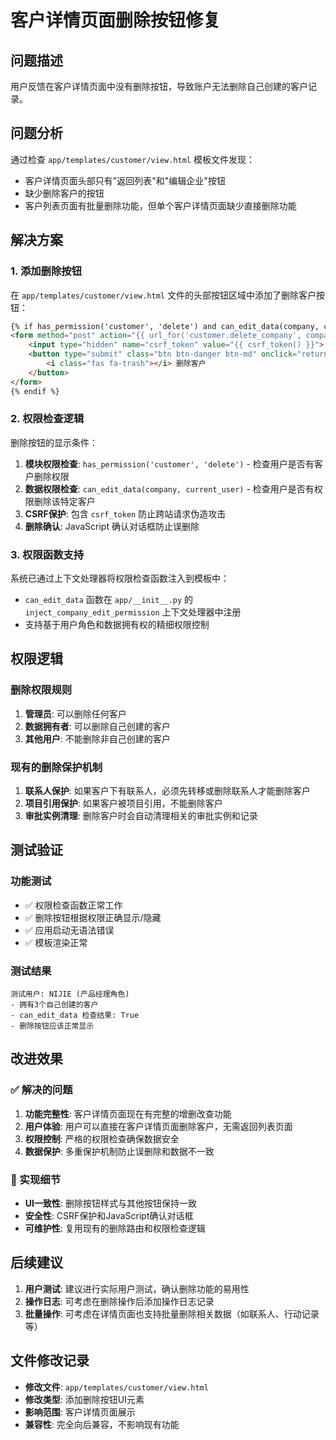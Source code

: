 # 客户详情页面删除按钮修复

## 问题描述

用户反馈在客户详情页面中没有删除按钮，导致账户无法删除自己创建的客户记录。

## 问题分析

通过检查 `app/templates/customer/view.html` 模板文件发现：
- 客户详情页面头部只有"返回列表"和"编辑企业"按钮
- 缺少删除客户的按钮
- 客户列表页面有批量删除功能，但单个客户详情页面缺少直接删除功能

## 解决方案

### 1. 添加删除按钮

在 `app/templates/customer/view.html` 文件的头部按钮区域中添加了删除客户按钮：

```html
{% if has_permission('customer', 'delete') and can_edit_data(company, current_user) %}
<form method="post" action="{{ url_for('customer.delete_company', company_id=company.id) }}" style="display:inline;">
    <input type="hidden" name="csrf_token" value="{{ csrf_token() }}">
    <button type="submit" class="btn btn-danger btn-md" onclick="return confirm('确定要删除该客户吗？删除后将无法恢复！');">
        <i class="fas fa-trash"></i> 删除客户
    </button>
</form>
{% endif %}
```

### 2. 权限检查逻辑

删除按钮的显示条件：
1. **模块权限检查**: `has_permission('customer', 'delete')` - 检查用户是否有客户删除权限
2. **数据权限检查**: `can_edit_data(company, current_user)` - 检查用户是否有权限删除该特定客户
3. **CSRF保护**: 包含 `csrf_token` 防止跨站请求伪造攻击
4. **删除确认**: JavaScript 确认对话框防止误删除

### 3. 权限函数支持

系统已通过上下文处理器将权限检查函数注入到模板中：
- `can_edit_data` 函数在 `app/__init__.py` 的 `inject_company_edit_permission` 上下文处理器中注册
- 支持基于用户角色和数据拥有权的精细权限控制

## 权限逻辑

### 删除权限规则
1. **管理员**: 可以删除任何客户
2. **数据拥有者**: 可以删除自己创建的客户
3. **其他用户**: 不能删除非自己创建的客户

### 现有的删除保护机制
1. **联系人保护**: 如果客户下有联系人，必须先转移或删除联系人才能删除客户
2. **项目引用保护**: 如果客户被项目引用，不能删除客户
3. **审批实例清理**: 删除客户时会自动清理相关的审批实例和记录

## 测试验证

### 功能测试
- ✅ 权限检查函数正常工作
- ✅ 删除按钮根据权限正确显示/隐藏
- ✅ 应用启动无语法错误
- ✅ 模板渲染正常

### 测试结果
```
测试用户: NIJIE (产品经理角色)
- 拥有3个自己创建的客户
- can_edit_data 检查结果: True
- 删除按钮应该正常显示
```

## 改进效果

### ✅ 解决的问题
1. **功能完整性**: 客户详情页面现在有完整的增删改查功能
2. **用户体验**: 用户可以直接在客户详情页面删除客户，无需返回列表页面
3. **权限控制**: 严格的权限检查确保数据安全
4. **数据保护**: 多重保护机制防止误删除和数据不一致

### 🔧 实现细节
- **UI一致性**: 删除按钮样式与其他按钮保持一致
- **安全性**: CSRF保护和JavaScript确认对话框
- **可维护性**: 复用现有的删除路由和权限检查逻辑

## 后续建议

1. **用户测试**: 建议进行实际用户测试，确认删除功能的易用性
2. **操作日志**: 可考虑在删除操作后添加操作日志记录
3. **批量操作**: 可考虑在详情页面也支持批量删除相关数据（如联系人、行动记录等）

## 文件修改记录

- **修改文件**: `app/templates/customer/view.html`
- **修改类型**: 添加删除按钮UI元素
- **影响范围**: 客户详情页面展示
- **兼容性**: 完全向后兼容，不影响现有功能 